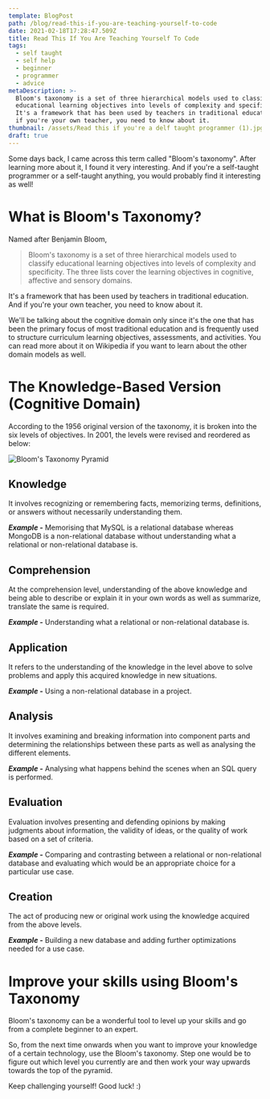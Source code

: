```yaml
---
template: BlogPost
path: /blog/read-this-if-you-are-teaching-yourself-to-code
date: 2021-02-18T17:28:47.509Z
title: Read This If You Are Teaching Yourself To Code
tags:
  - self taught
  - self help
  - beginner
  - programmer
  - advice
metaDescription: >-
  Bloom's taxonomy is a set of three hierarchical models used to classify
  educational learning objectives into levels of complexity and specificity.
  It's a framework that has been used by teachers in traditional education. And
  if you're your own teacher, you need to know about it.
thumbnail: /assets/Read this if you're a delf taught programmer (1).jpg
draft: true
---
```

Some days back, I came across this term called "Bloom's taxonomy". After learning more about it, I found it very interesting. And if you're a self-taught programmer or a self-taught anything, you would probably find it interesting as well!

# What is Bloom's Taxonomy?

Named after Benjamin Bloom,

> Bloom's taxonomy is a set of three hierarchical models used to classify educational learning objectives into levels of complexity and specificity. The three lists cover the learning objectives in cognitive, affective and sensory domains.

It's a framework that has been used by teachers in traditional education. And if you're your own teacher, you need to know about it.

We'll be talking about the cognitive domain only since it's the one that has been the primary focus of most traditional education and is frequently used to structure curriculum learning objectives, assessments, and activities. You can read more about it on Wikipedia if you want to learn about the other domain models as well.

# The Knowledge-Based Version (Cognitive Domain)

According to the 1956 original version of the taxonomy, it is broken into the six levels of objectives. In 2001, the levels were revised and reordered as below:

![Bloom's Taxonomy Pyramid](/assets/blooms_taxonomy_pyramid.jpg)

## Knowledge

It involves recognizing or remembering facts, memorizing terms, definitions, or answers without necessarily understanding them.

***Example -*** Memorising that MySQL is a relational database whereas MongoDB is a non-relational database without understanding what a relational or non-relational database is.

## Comprehension

At the comprehension level, understanding of the above knowledge and being able to describe or explain it in your own words as well as summarize, translate the same is required.

***Example -*** Understanding what a relational or non-relational database is.

## Application

It refers to the understanding of the knowledge in the level above to solve problems and apply this acquired knowledge in new situations.

***Example -*** Using a non-relational database in a project.

## Analysis

It involves examining and breaking information into component parts and determining the relationships between these parts as well as analysing the different elements.

***Example -*** Analysing what happens behind the scenes when an SQL query is performed.

## Evaluation

Evaluation involves presenting and defending opinions by making judgments about information, the validity of ideas, or the quality of work based on a set of criteria.

***Example -*** Comparing and contrasting between a relational or non-relational database and evaluating which would be an appropriate choice for a particular use case.

## Creation

The act of producing new or original work using the knowledge acquired from the above levels.

***Example -*** Building a new database and adding further optimizations needed for a use case.

# Improve your skills using Bloom's Taxonomy

Bloom's taxonomy can be a wonderful tool to level up your skills and go from a complete beginner to an expert.

So, from the next time onwards when you want to improve your knowledge of a certain technology, use the Bloom's taxonomy. Step one would be to figure out which level you currently are and then work your way upwards towards the top of the pyramid.

Keep challenging yourself! Good luck! :)
